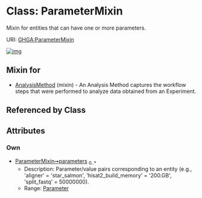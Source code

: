
# Class: ParameterMixin


Mixin for entities that can have one or more parameters.

URI: [GHGA:ParameterMixin](https://w3id.org/GHGA/ParameterMixin)


[![img](https://yuml.me/diagram/nofunky;dir:TB/class/[Parameter]<parameters%200..*-++[ParameterMixin],[AnalysisMethod]uses%20-.->[ParameterMixin],[Parameter],[AnalysisMethod])](https://yuml.me/diagram/nofunky;dir:TB/class/[Parameter]<parameters%200..*-++[ParameterMixin],[AnalysisMethod]uses%20-.->[ParameterMixin],[Parameter],[AnalysisMethod])

## Mixin for

 * [AnalysisMethod](AnalysisMethod.md) (mixin)  - An Analysis Method captures the workflow steps that were performed to analyze data obtained from an Experiment.

## Referenced by Class


## Attributes


### Own

 * [ParameterMixin➞parameters](ParameterMixin_parameters.md)  <sub>0..\*</sub>
     * Description: Parameter/value pairs corresponding to an entity (e.g., 'aligner' = 'star_salmon',  'hisat2_build_memory' = '200.GB', 'split_fastq' = 50000000).
     * Range: [Parameter](Parameter.md)
